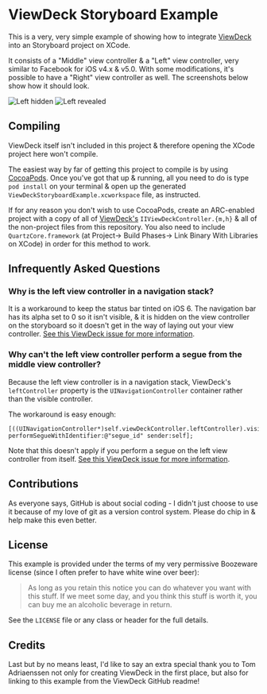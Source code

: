 # ViewDeck Storyboard Example

This is a very, very simple example of showing how to integrate [ViewDeck](https://github.com/Inferis/ViewDeck) into an Storyboard project on XCode.  

It consists of a "Middle" view controller & a "Left" view controller, very similar to Facebook for iOS v4.x & v5.0.  With some modifications, it's possible to have a "Right" view controller as well.  The screenshots below show how it should look.

![Left hidden](/simonrice/ViewDeckStoryboardExample/raw/master/Doc/lefthidden.png) ![Left revealed](/simonrice/ViewDeckStoryboardExample/raw/master/Doc/leftrevealed.png)

## Compiling

ViewDeck itself isn't included in this project & therefore opening the XCode project here won't compile.

The easiest way by far of getting this project to compile is by using [CocoaPods](http://cocoapods.org).  Once you've got that up & running, all you need to do is type `pod install` on your terminal & open up the generated `ViewDeckStoryboardExample.xcworkspace` file, as instructed.

If for any reason you don't wish to use CocoaPods, create an ARC-enabled project with a copy of all of [ViewDeck's](https://github.com/Inferis/ViewDeck) `IIViewDeckController.{m,h}` & all of the non-project files from this repository.  You also need to include `QuartzCore.framework` (at Project-> Build Phases-> Link Binary With Libraries on XCode) in order for this method to work.

## Infrequently Asked Questions

### Why is the left view controller in a navigation stack?

It is a workaround to keep the status bar tinted on iOS 6.  The navigation bar has its alpha set to 0 so it isn't visible, & it is hidden on the view controller on the storyboard so it doesn't get in the way of laying out your view controller.  [See this ViewDeck issue for more information](https://github.com/Inferis/ViewDeck/issues/191).

### Why can't the left view controller perform a segue from the middle view controller?

Because the left view controller is in a navigation stack, ViewDeck's `leftController` property is the `UINavigationController` container rather than the visible controller.

The workaround is easy enough:

```objc
[((UINavigationController*)self.viewDeckController.leftController).visibleViewController performSegueWithIdentifier:@"segue_id" sender:self];
```

Note that this doesn't apply if you perform a segue on the left view controller from itself.   [See this ViewDeck issue for more information](https://github.com/Inferis/ViewDeck/issues/238).

## Contributions

As everyone says, GitHub is about social coding - I didn't just choose to use it because of my love of git as a version control system.  Please do chip in & help make this even better.

## License

This example is provided under the terms of my very permissive Boozeware license (since I often prefer to have white wine over beer):

> As long as you retain this notice you can do whatever you want with this stuff. If we meet some day, and you think this stuff is worth it, you can buy me an alcoholic beverage in return.

See the `LICENSE` file or any class or header for the full details.

## Credits

Last but by no means least, I'd like to say an extra special thank you to Tom Adriaenssen not only for creating ViewDeck in the first place, but also for linking to this example from the ViewDeck GitHub readme!

